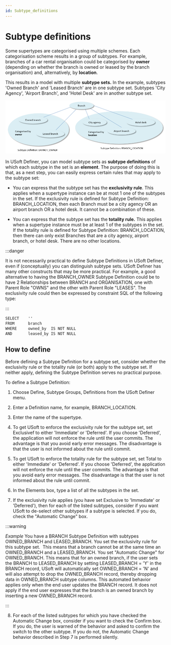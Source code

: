 ```yaml
---
id: Subtype_definitions
---
```


# Subtype definitions

Some supertypes are categorised using multiple schemes. Each categorisation scheme results in a group of subtypes. For example, branches of a car rental organisation could be categorised by **owner** (depending on whether the branch is owned or leased by the branch organisation) and, alternatively, by **location**.

This results in a model with multiple **subtype sets.** In the example, subtypes 'Owned Branch' and 'Leased Branch' are in one subtype set. Subtypes 'City Agency', 'Airport Branch', and 'Hotel Desk' are in another subtype set.

![](./assets/1844ce21-e203-4468-bd8b-2e1d32eca475.png)

In USoft Definer, you can model subtype sets as **subtype definitions** of which each subtype in the set is an **element**. The purpose of doing this is that, as a next step, you can easily express certain rules that may apply to the subtype set:

- You can express that the subtype set has the **exclusivity rule**. This applies when a supertype instance can be at most 1 one of the subtypes in the set. If the exclusivity rule is defined for Subtype Definition: BRANCH_LOCATION, then each Branch must be a city agency OR an airport branch OR a hotel desk. It cannot be a combination of these.

- You can express that the subtype set has the **totality rule.** This applies when a supertype instance must be at least 1 of the subtypes in the set. If the totality rule is defined for Subtype Definition: BRANCH_LOCATION, then there can only exist Branches that are a city agency, airport branch, or hotel desk. There are no other locations.


:::danger

It is not necessarily practical to define Subtype Definitions in USoft Definer, even if (conceptually) you can distinguish subtype sets. USoft Definer has many other constructs that may be more practical. For example, a good alternative to having the BRANCH_OWNER Subtype Definition could be to have 2 Relationships between BRANCH and ORGANISATION, one with Parent Role "OWNS" and the other with Parent Role "LEASES". The exclusivity rule could then be expressed by constraint SQL of the following type:

:::

```
SELECT    ''
FROM      branch
WHERE     owned_by  IS NOT NULL
AND       leased_by IS NOT NULL
```

## How to define

Before defining a Subtype Definition for a subtype set, consider whether the exclusivity rule or the totality rule (or both) apply to the subtype set. If neither apply, defining the Subtype Definition serves no practical purpose.

To define a Subtype Definition:

1. Choose Define, Subtype Groups, Definitions from the USoft Definer menu.

2. Enter a Definition name, for example, BRANCH_LOCATION.

3. Enter the name of the supertype.

4. To get USoft to enforce the exclusivity rule for the subtype set, set Exclusivef to either 'Immediate' or 'Deferred'. If you choose 'Deferred', the application will not enforce the rule until the user commits. The advantage is that you avoid early error messages. The disadvantage is that the user is not informed about the rule until commit.

5. To get USoft to enforce the totality rule for the subtype set, set Total to either 'Immediate' or 'Deferred'. If you choose 'Deferred', the application will not enforce the rule until the user commits. The advantage is that you avoid early error messages. The disadvantage is that the user is not informed about the rule until commit.

6. In the Elements box, type a list of all the subtypes in the set.

7. If the exclusivity rule applies (you have set Exclusive to 'Immediate' or 'Deferred'), then for each of the listed subtypes, consider if you want USoft to de-select other subtypes if a subtype is selected. If you do, check the "Automatic Change" box.


:::warning

*Example*
You have a BRANCH Subtype Definition with subtypes OWNED_BRANCH and LEASED_BRANCH. You set the exclusivity rule for this subtype set.  This means that a branch cannot be at the same time an OWNED_BRANCH and a LEASED_BRANCH. You set "Automatic Change" for OWNED_BRANCH. This means that for an owned branch, if the user sets the BRANCH to LEASED_BRANCH by setting LEASED_BRANCH = 'Y' in the BRANCH record, USoft will automatically set OWNED_BRANCH = 'N' and will also attempt to drop the OWNED_BRANCH record, thereby dropping data in OWNED_BRANCH subtype columns. This automated behavior applies only when the end user updates the BRANCH record. It does not apply if the end user expresses that the branch is an owned branch by inserting a new OWNED_BRANCH record.

:::

8. For each of the listed subtypes for which you have checked the Automatic Change box, consider if you want to check the Confirm box. If you do, the user is warned of the behavior and asked to confirm the switch to the other subtype. If you do not, the Automatic Change behavior described in Step 7 is performed silently.